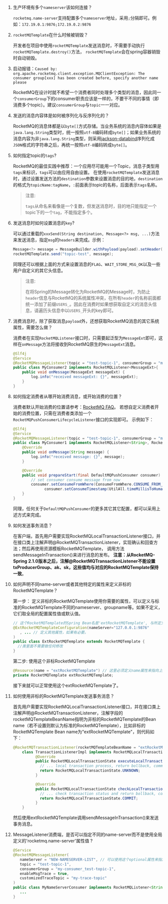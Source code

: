 1. 生产环境有多个`nameserver`该如何连接？
    
    `rocketmq.name-server`支持配置多个`nameserver`地址，采用`;`分隔即可。例如：`172.19.0.1:9876;172.19.0.2:9876`
    
2. `rocketMQTemplate`在什么时候被销毁？
    
    开发者在项目中使用`rocketMQTemplate`发送消息时，不需要手动执行`rocketMQTemplate.destroy()`方法， `rocketMQTemplate`会在spring容器销毁时自动销毁。
    
3. 启动报错：`Caused by: org.apache.rocketmq.client.exception.MQClientException: The consumer group[xxx] has been created before, specify another name please`
    
    RocketMQ在设计时就不希望一个消费者同时处理多个类型的消息，因此同一个`consumerGroup`下的consumer职责应该是一样的，不要干不同的事情（即消费多个topic）。建议`consumerGroup`与`topic`一一对应。
    
4. 发送的消息内容体是如何被序列化与反序列化的？
    
    RocketMQ的消息体都是以`byte[]`方式存储。当业务系统的消息内容体如果是`java.lang.String`类型时，统一按照`utf-8`编码转成`byte[]`；如果业务系统的消息内容为非`java.lang.String`类型，则采用[jackson-databind](https://github.com/FasterXML/jackson-databind)序列化成`JSON`格式的字符串之后，再统一按照`utf-8`编码转成`byte[]`。
    
5. 如何指定topic的`tags`?
    
    RocketMQ的最佳实践中推荐：一个应用尽可能用一个Topic，消息子类型用`tags`来标识，`tags`可以由应用自由设置。 在使用`rocketMQTemplate`发送消息时，通过设置发送方法的`destination`参数来设置消息的目的地，`destination`的格式为`topicName:tagName`，`:`前面表示topic的名称，后面表示`tags`名称。
    
    > 注意:
    > 
    > `tags`从命名来看像是一个复数，但发送消息时，目的地只能指定一个topic下的一个`tag`，不能指定多个。
    
6. 发送消息时如何设置消息的`key`?
    
    可以通过重载的`xxxSend(String destination, Message<?> msg, ...)`方法来发送消息，指定`msg`的`headers`来完成。示例：
    
    ```java
    Message<?> message = MessageBuilder.withPayload(payload).setHeader(MessageConst.PROPERTY_KEYS, msgId).build();
    rocketMQTemplate.send("topic-test", message);
    ```
    
    同理还可以根据上面的方式来设置消息的`FLAG`、`WAIT_STORE_MSG_OK`以及一些用户自定义的其它头信息。
    
    > 注意:
    > 
    > 在将Spring的Message转化为RocketMQ的Message时，为防止`header`信息与RocketMQ的系统属性冲突，在所有`header`的名称前面都统一添加了前缀`USERS_`。因此在消费时如果想获取自定义的消息头信息，请遍历头信息中以`USERS_`开头的key即可。
    
7. 消费消息时，除了获取消息`payload`外，还想获取RocketMQ消息的其它系统属性，需要怎么做？
    
    消费者在实现`RocketMQListener`接口时，只需要起泛型为`MessageExt`即可，这样在`onMessage`方法将接收到RocketMQ原生的`MessageExt`消息。
    
    ```java
    @Slf4j
    @Service
    @RocketMQMessageListener(topic = "test-topic-1", consumerGroup = "my-consumer_test-topic-1")
    public class MyConsumer2 implements RocketMQListener<MessageExt>{
        public void onMessage(MessageExt messageExt) {
            log.info("received messageExt: {}", messageExt);
        }
    }
    ```
    
8. 如何指定消费者从哪开始消费消息，或开始消费的位置？
    
    消费者默认开始消费的位置请参考：[RocketMQ FAQ](http://rocketmq.apache.org/docs/faq/)。 若想自定义消费者开始的消费位置，只需在消费者类添加一个`RocketMQPushConsumerLifecycleListener`接口的实现即可。 示例如下：
    
    ```java
    @Slf4j
    @Service
    @RocketMQMessageListener(topic = "test-topic-1", consumerGroup = "my-consumer_test-topic-1")
    public class MyConsumer1 implements RocketMQListener<String>, RocketMQPushConsumerLifecycleListener {
        @Override
        public void onMessage(String message) {
            log.info("received message: {}", message);
        }
    
        @Override
        public void prepareStart(final DefaultMQPushConsumer consumer) {
            // set consumer consume message from now
            consumer.setConsumeFromWhere(ConsumeFromWhere.CONSUME_FROM_TIMESTAMP);
            	  consumer.setConsumeTimestamp(UtilAll.timeMillisToHumanString3(System.currentTimeMillis()));
        }
    }
    ```
    
    同理，任何关于`DefaultMQPushConsumer`的更多其它其它配置，都可以采用上述方式来完成。
    
9. 如何发送事务消息？
    
    在客户端，首先用户需要实现RocketMQLocalTransactionListener接口，并在接口类上注解声明@RocketMQTransactionListener，实现确认和回查方法；然后再使用资源模板RocketMQTemplate， 调用方法sendMessageInTransaction()来进行消息的发布。 **注意：从RocketMQ-Spring 2.1.0版本之后，注解@RocketMQTransactionListener不能设置txProducerGroup、ak、sk，这些值均与对应的RocketMQTemplate保持一致**。
    
10. 如何声明不同name-server或者其他特定的属性来定义非标的RocketMQTemplate？
    
    第一步： 定义非标的RocketMQTemplate使用你需要的属性，可以定义与标准的RocketMQTemplate不同的nameserver、groupname等。如果不定义，它们取全局的配置属性值或默认值。
    
    ```java
    // 这个RocketMQTemplate的Spring Bean名是'extRocketMQTemplate', 与所定义的类名相同(但首字母小写)
    @ExtRocketMQTemplateConfiguration(nameServer="127.0.0.1:9876"
       , ... // 定义其他属性，如果有必要。
    )
    public class ExtRocketMQTemplate extends RocketMQTemplate {
      //类里面不需要做任何修改
    }
    ```
    
    第二步: 使用这个非标RocketMQTemplate
    
    ```java
    @Resource(name = "extRocketMQTemplate") // 这里必须定义name属性来指向上述具体的Spring Bean.
    private RocketMQTemplate extRocketMQTemplate; 
    ```
    
    接下来就可以正常使用这个extRocketMQTemplate了。
    
11. 如何使用非标的RocketMQTemplate发送事务消息？
    
    首先用户需要实现RocketMQLocalTransactionListener接口，并在接口类上注解声明@RocketMQTransactionListener，注解字段的rocketMQTemplateBeanName指明为非标的RocketMQTemplate的Bean name（若不设置则默认为标准的RocketMQTemplate），比如非标的RocketMQTemplate Bean name为“extRocketMQTemplate"，则代码如下：
    
    ```java
    @RocketMQTransactionListener(rocketMQTemplateBeanName = "extRocketMQTemplate")
        class TransactionListenerImpl implements RocketMQLocalTransactionListener {
              @Override
              public RocketMQLocalTransactionState executeLocalTransaction(Message msg, Object arg) {
                // ... local transaction process, return bollback, commit or unknown
                return RocketMQLocalTransactionState.UNKNOWN;
              }
    
              @Override
              public RocketMQLocalTransactionState checkLocalTransaction(Message msg) {
                // ... check transaction status and return bollback, commit or unknown
                return RocketMQLocalTransactionState.COMMIT;
              }
        }
    ```
    
    然后使用extRocketMQTemplate调用sendMessageInTransaction()来发送事务消息。
    
12. MessageListener消费端，是否可以指定不同的name-server而不是使用全局定义的'rocketmq.name-server'属性值 ?
    
    ```java
    @Service
    @RocketMQMessageListener(
       nameServer = "NEW-NAMESERVER-LIST", // 可以使用这个optional属性来指定不同的name-server
       topic = "test-topic-1", 
       consumerGroup = "my-consumer_test-topic-1",
       enableMsgTrace = true,
       customizedTraceTopic = "my-trace-topic"
    )
    public class MyNameServerConsumer implements RocketMQListener<String> {
       ...
    }
    ```
